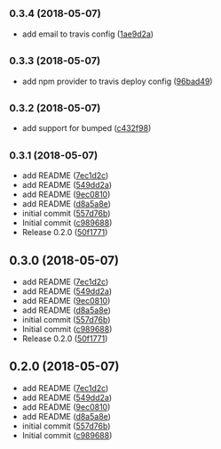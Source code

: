 <a name="0.3.4"></a>
## <small>0.3.4 (2018-05-07)</small>

* add email to travis config ([1ae9d2a](https://github.com/mpomerant/elo/commit/1ae9d2a))



<a name="0.3.3"></a>
## <small>0.3.3 (2018-05-07)</small>

* add npm provider to travis deploy config ([96bad49](https://github.com/mpomerant/elo/commit/96bad49))



<a name="0.3.2"></a>
## <small>0.3.2 (2018-05-07)</small>

* add support for bumped ([c432f98](https://github.com/mpomerant/elo/commit/c432f98))



<a name="0.3.1"></a>
## <small>0.3.1 (2018-05-07)</small>

* add README ([7ec1d2c](https://github.com/mpomerant/elo/commit/7ec1d2c))
* add README ([549dd2a](https://github.com/mpomerant/elo/commit/549dd2a))
* add README ([9ec0810](https://github.com/mpomerant/elo/commit/9ec0810))
* add README ([d8a5a8e](https://github.com/mpomerant/elo/commit/d8a5a8e))
* initial commit ([557d76b](https://github.com/mpomerant/elo/commit/557d76b))
* Initial commit ([c989688](https://github.com/mpomerant/elo/commit/c989688))
* Release 0.2.0 ([50f1771](https://github.com/mpomerant/elo/commit/50f1771))



<a name="0.3.0"></a>
## 0.3.0 (2018-05-07)

* add README ([7ec1d2c](https://github.com/mpomerant/elo/commit/7ec1d2c))
* add README ([549dd2a](https://github.com/mpomerant/elo/commit/549dd2a))
* add README ([9ec0810](https://github.com/mpomerant/elo/commit/9ec0810))
* add README ([d8a5a8e](https://github.com/mpomerant/elo/commit/d8a5a8e))
* initial commit ([557d76b](https://github.com/mpomerant/elo/commit/557d76b))
* Initial commit ([c989688](https://github.com/mpomerant/elo/commit/c989688))
* Release 0.2.0 ([50f1771](https://github.com/mpomerant/elo/commit/50f1771))



<a name="0.2.0"></a>
## 0.2.0 (2018-05-07)

* add README ([7ec1d2c](https://github.com/mpomerant/elo/commit/7ec1d2c))
* add README ([549dd2a](https://github.com/mpomerant/elo/commit/549dd2a))
* add README ([9ec0810](https://github.com/mpomerant/elo/commit/9ec0810))
* add README ([d8a5a8e](https://github.com/mpomerant/elo/commit/d8a5a8e))
* initial commit ([557d76b](https://github.com/mpomerant/elo/commit/557d76b))
* Initial commit ([c989688](https://github.com/mpomerant/elo/commit/c989688))



